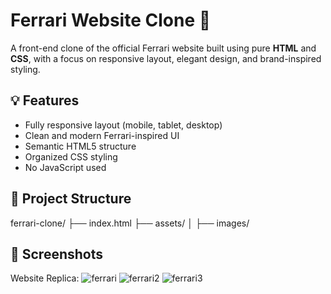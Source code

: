 # Ferrari Website Clone 🚗

A front-end clone of the official Ferrari website built using pure **HTML** and **CSS**, with a focus on responsive layout, elegant design, and brand-inspired styling.

## 💡 Features

- Fully responsive layout (mobile, tablet, desktop)
- Clean and modern Ferrari-inspired UI
- Semantic HTML5 structure
- Organized CSS styling
- No JavaScript used

## 📁 Project Structure

ferrari-clone/
├── index.html
├── assets/
│ ├── images/
## 📸 Screenshots
Website Replica:
![ferrari](https://github.com/user-attachments/assets/da045e6a-9d37-4240-9e9c-0873bc7e7712)
![ferrari2](https://github.com/user-attachments/assets/d6da4d32-e40f-4594-bd7d-6f53cfcbc896)
![ferrari3](https://github.com/user-attachments/assets/b1b0a0f3-e9ff-47ba-8844-403fed539fed)
